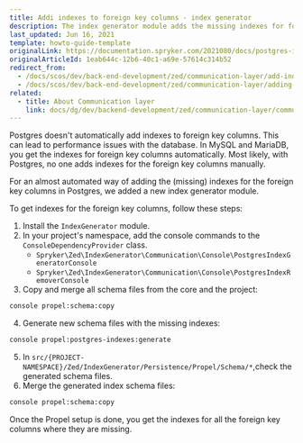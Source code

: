 ```yaml
---
title: Addi indexes to foreign key columns - index generator
description: The index generator module adds the missing indexes for foreign key columns in Postgres.
last_updated: Jun 16, 2021
template: howto-guide-template
originalLink: https://documentation.spryker.com/2021080/docs/postgres-index-generator
originalArticleId: 1eab644c-12b6-40c1-a69e-57614c314b52
redirect_from:
  - /docs/scos/dev/back-end-development/zed/communication-layer/add-indexes-to-foreign-key-columns-index-generator.html
  - /docs/scos/dev/back-end-development/zed/communication-layer/adding-indexes-to-foreign-key-columns-index-generator.html
related:
  - title: About Communication layer
    link: docs/dg/dev/backend-development/zed/communication-layer/communication-layer.html
---
```


Postgres doesn't automatically add indexes to foreign key columns. This can lead to performance issues with the database. In MySQL and MariaDB, you get the indexes for foreign key columns automatically. Most likely, with Postgres, no one adds indexes for the foreign key columns manually.

For an almost automated way of adding the (missing) indexes for the foreign key columns in Postgres, we added a new index generator module.


To get indexes for the foreign key columns, follow these steps:

1. Install the `IndexGenerator` module.
2. In your project's namespace, add the console commands to the `ConsoleDependencyProvider` class.
   - `Spryker\Zed\IndexGenerator\Communication\Console\PostgresIndexGeneratorConsole`
   - `Spryker\Zed\IndexGenerator\Communication\Console\PostgresIndexRemoverConsole`
3. Copy and merge all schema files from the core and the project:

```bash
console propel:schema:copy
```

4. Generate new schema files with the missing indexes:

```bash
console propel:postgres-indexes:generate
```

5. In `src/{PROJECT-NAMESPACE}/Zed/IndexGenerator/Persistence/Propel/Schema/*`,check the generated schema files.
6. Merge the generated index schema files:

```bash
console propel:schema:copy
```

Once the Propel setup is done, you get the indexes for all the foreign key columns where they are missing.
